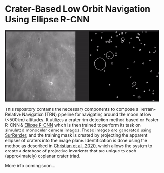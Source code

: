 # Crater-Based Low Orbit Navigation Using Ellipse R-CNN

![Crater Mask Demo](./docs/moon_mask_demo.gif)


This repository contains the necessary components to compose a Terrain-Relative Navigation (TRN) pipeline for navigating around the moon at low (<500km) altitudes. It utilizes a crater rim detection method based on Faster R-CNN & [Ellipse R-CNN](https://arxiv.org/abs/2001.11584) which is then trained to perform its task on simulated monocular camera images. These images are generated using [SurRender](https://www.airbus.com/space/space-exploration/SurRenderSoftware.html), and the training mask is created by projecting the apparent ellipses of craters into the image plane. Identification is done using the method as described in [Christian et al., 2020](https://arxiv.org/abs/2009.01228), which allows the system to create a database of projective invariants that are unique to each (approximately) coplanar crater triad.

More info coming soon...
